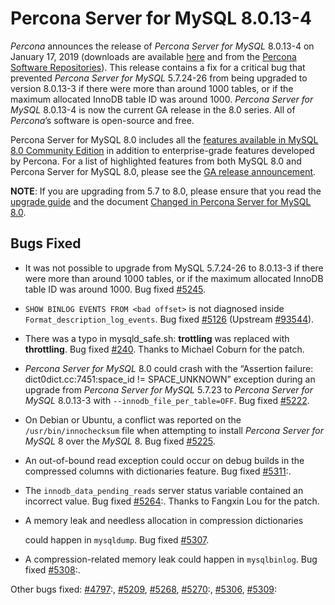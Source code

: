 # Percona Server for MySQL 8.0.13-4

*Percona* announces the release of *Percona Server for MySQL* 8.0.13-4 on
January 17, 2019 (downloads are available [here](https://www.percona.com/downloads/Percona-Server-8.0/) and from
the [Percona Software Repositories](https://www.percona.com/doc/percona-server/8.0/installation.html#installing-from-binaries)).
This release contains a fix for a critical bug that prevented *Percona Server for MySQL* 5.7.24-26 from being upgraded to version 8.0.13-3 if there
were more than around 1000 tables, or if the maximum allocated InnoDB
table ID was around 1000. *Percona Server for MySQL* 8.0.13-4 is now the
current GA release in the 8.0 series. All of *Percona*’s software is
open-source and free.

Percona Server for MySQL 8.0 includes all the [features available in MySQL 8.0
Community Edition](https://dev.mysql.com/doc/refman/8.0/en/mysql-nutshell.html) in addition to
enterprise-grade features developed by Percona.  For a list of
highlighted features from both MySQL 8.0 and Percona Server for MySQL 8.0,
please see the [GA release announcement](https://www.percona.com/blog/2018/12/21/announcing-general-availability-of-percona-server-for-mysql-8-0/).

**NOTE**: If you are upgrading from 5.7 to 8.0, please ensure that you read the
[upgrade guide](https://www.percona.com/doc/percona-server/8.0/upgrading_guide.html) and the
document [Changed in Percona Server for MySQL 8.0](https://www.percona.com/doc/percona-server/8.0/changed_in_version.html).

## Bugs Fixed


* It was not possible to upgrade from MySQL 5.7.24-26 to 8.0.13-3 if
there were more than around 1000 tables, or if the maximum allocated
InnoDB table ID was around 1000. Bug fixed
[#5245](https://jira.percona.com/browse/PS-5245).


* `SHOW BINLOG EVENTS FROM <bad offset>` is not diagnosed inside
`Format_description_log_events`. Bug fixed [#5126](https://jira.percona.com/browse/PS-5126) (Upstream
[#93544](http://bugs.mysql.com/bug.php?id=93544)).


* There was a typo in mysqld_safe.sh: **trottling** was replaced with
**throttling**. Bug fixed [#240](https://jira.percona.com/browse/PS-240). Thanks to Michael Coburn for the patch.


* *Percona Server for MySQL* 8.0 could crash with the “Assertion failure:
dict0dict.cc:7451:space_id != SPACE_UNKNOWN” exception during an
upgrade from *Percona Server for MySQL* 5.7.23 to *Percona Server for MySQL* 8.0.13-3
with `--innodb_file_per_table=OFF`. Bug fixed [#5222](https://jira.percona.com/browse/PS-5222).


* On Debian or Ubuntu, a conflict was reported on the
`/usr/bin/innochecksum` file when attempting to install *Percona Server for MySQL* 8
over the *MySQL* 8. Bug fixed [#5225](https://jira.percona.com/browse/PS-5225).


* An out-of-bound read exception could occur on debug builds in the compressed
columns with dictionaries feature. Bug fixed [#5311](https://jira.percona.com/browse/PS-5311):.


* The `innodb_data_pending_reads` server status variable contained an
incorrect value. Bug fixed [#5264](https://jira.percona.com/browse/PS-5264):. Thanks to Fangxin Lou for the patch.


* A memory leak and needless allocation in compression dictionaries

    could happen in `mysqldump`. Bug fixed [#5307](https://jira.percona.com/browse/PS-5307).


* A compression-related memory leak could happen in `mysqlbinlog`. Bug
fixed [#5308](https://jira.percona.com/browse/PS-5308):.

Other bugs fixed: [#4797](https://jira.percona.com/browse/PS-4797):, [#5209](https://jira.percona.com/browse/PS-5209), [#5268](https://jira.percona.com/browse/PS-5268),
[#5270](https://jira.percona.com/browse/PS-5270):, [#5306](https://jira.percona.com/browse/PS-5306), [#5309](https://jira.percona.com/browse/PS-5309):
